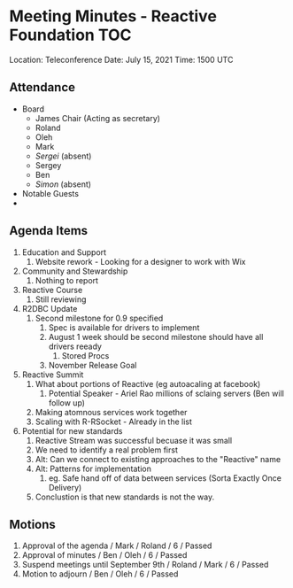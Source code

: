 # Meeting Minutes - Reactive Foundation TOC

Location: Teleconference
Date:     July 15, 2021
Time:     1500 UTC

## Attendance
 - Board
   - James Chair (Acting as secretary) 
   - Roland
   - Oleh 
   - Mark
   - _Sergei_ (absent)
   - Sergey
   - Ben
   - _Simon_ (absent)
 - Notable Guests
  - 

## Agenda Items
 1. Education and Support
    1. Website rework - Looking for a designer to work with Wix
 1. Community and Stewardship
    1. Nothing to report
1. Reactive Course
    1. Still reviewing
1. R2DBC Update
    1. Second milestone for 0.9 specified
        1. Spec is available for drivers to implement
        1. August 1 week should be second milestone should have all drivers reeady
            1. Stored Procs
        1. November Release Goal
1. Reactive Summit
    1. What about portions of Reactive (eg autoacaling at facebook)
        1. Potential Speaker - Ariel Rao millions of sclaing servers (Ben will follow up)
    1. Making atomnous services work together
    1. Scaling with R-RSocket - Already in the list
1. Potential for new standards
    1. Reactive Stream was successful becuase it was small
    1. We need to identify a real problem first
    1. Alt: Can we connect to existing approaches to the "Reactive" name
    1. Alt: Patterns for implementation
        1. eg. Safe hand off of data between services (Sorta Exactly Once Delivery)
    1. Conclustion is that new standards is not the way.

## Motions
 1. Approval of the agenda / Mark / Roland /  6 / Passed
 1. Approval of minutes / Ben / Oleh /  6 / Passed
 1. Suspend meetings until September 9th / Roland / Mark / 6 / Passed
 1. Motion to adjourn / Ben / Oleh / 6 / Passed